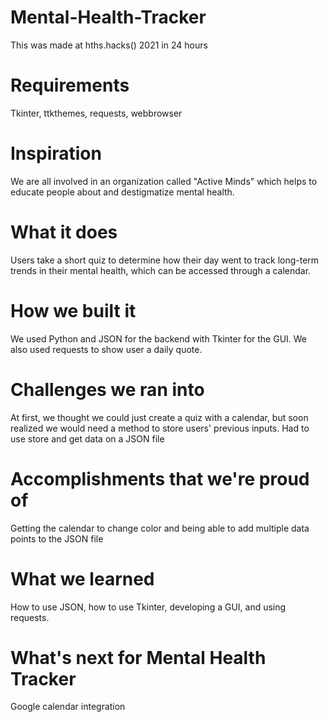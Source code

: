 # Mental-Health-Tracker
This was made at hths.hacks() 2021 in 24 hours

# Requirements
Tkinter, ttkthemes, requests, webbrowser

# Inspiration
We are all involved in an organization called "Active Minds" which helps to educate people about and destigmatize mental health.

# What it does
Users take a short quiz to determine how their day went to track long-term trends in their mental health, which can be accessed through a calendar.

# How we built it
We used Python and JSON for the backend with Tkinter for the GUI. We also used requests to show user a daily quote.

# Challenges we ran into
At first, we thought we could just create a quiz with a calendar, but soon realized we would need a method to store users' previous inputs. Had to use store and get data on a JSON file

# Accomplishments that we're proud of
Getting the calendar to change color and being able to add multiple data points to the JSON file

# What we learned
How to use JSON, how to use Tkinter, developing a GUI, and using requests.

# What's next for Mental Health Tracker
Google calendar integration
